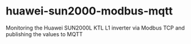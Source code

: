 # huawei-sun2000-modbus-mqtt
Monitoring the Huawei SUN2000L KTL L1 inverter via Modbus TCP and publishing the values to MQTT
